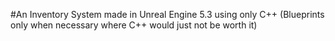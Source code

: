 #An Inventory System made in Unreal Engine 5.3 using only C++ 
(Blueprints only when necessary where C++ would just not be worth it)
